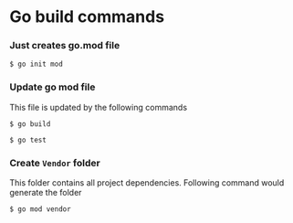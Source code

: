 # Go build commands
### Just creates go.mod file

```
$ go init mod 

```

### Update go mod file 
This file is updated by the following commands 

```
$ go build

```

```
$ go test

```

### Create `Vendor` folder
This folder contains all project dependencies. Following command would generate the folder

```
$ go mod vendor

```